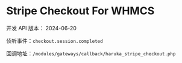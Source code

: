 # Stripe Checkout For WHMCS

开发 API 版本：	2024-06-20

侦听事件：`checkout.session.completed`

回调地址：`/modules/gateways/callback/haruka_stripe_checkout.php`